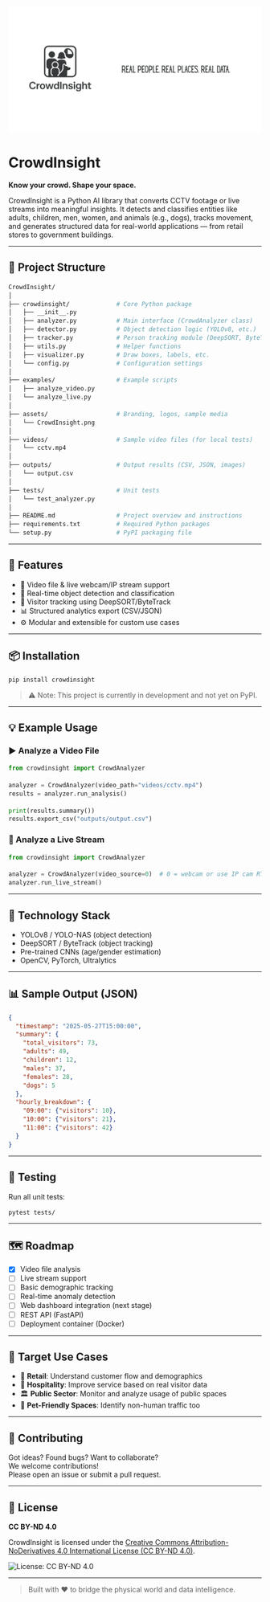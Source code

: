 <p align="center">
  <img src="assets/CrowdInsight.png" alt="CrowdInsight Logo" width="1000px"/>
</p>

# CrowdInsight

**Know your crowd. Shape your space.**

CrowdInsight is a Python AI library that converts CCTV footage or live streams into meaningful insights. It detects and classifies entities like adults, children, men, women, and animals (e.g., dogs), tracks movement, and generates structured data for real-world applications — from retail stores to government buildings.

---

## 📁 Project Structure

```bash
CrowdInsight/
│
├── crowdinsight/             # Core Python package
│   ├── __init__.py
│   ├── analyzer.py           # Main interface (CrowdAnalyzer class)
│   ├── detector.py           # Object detection logic (YOLOv8, etc.)
│   ├── tracker.py            # Person tracking module (DeepSORT, ByteTrack)
│   ├── utils.py              # Helper functions
│   ├── visualizer.py         # Draw boxes, labels, etc.
│   └── config.py             # Configuration settings
│
├── examples/                 # Example scripts
│   ├── analyze_video.py
│   └── analyze_live.py
│
├── assets/                   # Branding, logos, sample media
│   └── CrowdInsight.png
│
├── videos/                   # Sample video files (for local tests)
│   └── cctv.mp4
│
├── outputs/                  # Output results (CSV, JSON, images)
│   └── output.csv
│
├── tests/                    # Unit tests
│   └── test_analyzer.py
│
├── README.md                 # Project overview and instructions
├── requirements.txt          # Required Python packages
└── setup.py                  # PyPI packaging file
```

---

## 🚀 Features

- 🎥 Video file & live webcam/IP stream support  
- 🧠 Real-time object detection and classification  
- 📍 Visitor tracking using DeepSORT/ByteTrack  
- 📊 Structured analytics export (CSV/JSON)  
- ⚙️ Modular and extensible for custom use cases  

---

## 📦 Installation

```bash
pip install crowdinsight
```

> ⚠️ Note: This project is currently in development and not yet on PyPI.

---

## 💡 Example Usage

### ▶️ Analyze a Video File

```python
from crowdinsight import CrowdAnalyzer

analyzer = CrowdAnalyzer(video_path="videos/cctv.mp4")
results = analyzer.run_analysis()

print(results.summary())
results.export_csv("outputs/output.csv")
```

### 📡 Analyze a Live Stream

```python
from crowdinsight import CrowdAnalyzer

analyzer = CrowdAnalyzer(video_source=0)  # 0 = webcam or use IP cam RTSP
analyzer.run_live_stream()
```

---

## 🧠 Technology Stack

- YOLOv8 / YOLO-NAS (object detection)  
- DeepSORT / ByteTrack (object tracking)  
- Pre-trained CNNs (age/gender estimation)  
- OpenCV, PyTorch, Ultralytics  

---

## 📊 Sample Output (JSON)

```json
{
  "timestamp": "2025-05-27T15:00:00",
  "summary": {
    "total_visitors": 73,
    "adults": 49,
    "children": 12,
    "males": 37,
    "females": 28,
    "dogs": 5
  },
  "hourly_breakdown": {
    "09:00": {"visitors": 10},
    "10:00": {"visitors": 21},
    "11:00": {"visitors": 42}
  }
}
```

---

## 🧪 Testing

Run all unit tests:

```bash
pytest tests/
```

---

## 🗺️ Roadmap

- [x] Video file analysis  
- [ ] Live stream support  
- [ ] Basic demographic tracking  
- [ ] Real-time anomaly detection  
- [ ] Web dashboard integration (next stage)  
- [ ] REST API (FastAPI)  
- [ ] Deployment container (Docker)  

---

## 🎯 Target Use Cases

- 🏪 **Retail**: Understand customer flow and demographics  
- 🏨 **Hospitality**: Improve service based on real visitor data  
- 🏛️ **Public Sector**: Monitor and analyze usage of public spaces  
- 🐾 **Pet-Friendly Spaces**: Identify non-human traffic too  

---

## 🤝 Contributing

Got ideas? Found bugs? Want to collaborate?  
We welcome contributions!  
Please open an issue or submit a pull request.

---

## 📄 License

**CC BY-ND 4.0**  

CrowdInsight is licensed under the [Creative Commons Attribution-NoDerivatives 4.0 International License (CC BY-ND 4.0)](https://creativecommons.org/licenses/by-nd/4.0/).

![License: CC BY-ND 4.0](https://img.shields.io/badge/License-CC%20BY--ND%204.0-lightgrey.svg)

---

> Built with ❤️ to bridge the physical world and data intelligence.
